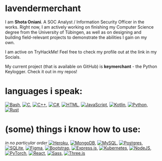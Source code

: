
# lavendermerchant
I am __Shota Oniani__. A SOC Analyst / Information Security Officer in the works. Right now, I am actively working on finishing my Computer Science degree from the University of Tübingen, as well as on designing and building field-relevant projects to demonstrate the abilities I gain on my own.

I am active on TryHackMe! Feel free to check my profile out at the link in my Socials.

My current project (that is available on GitHub) is **keymerchant** - the Python Keylogger. Check it out in my repos!


# languages i speak:
[![Bash](https://img.shields.io/badge/Bash-4EAA25?logo=gnubash&logoColor=fff)](#), [![C](https://img.shields.io/badge/C-00599C?logo=c&logoColor=white)](#), [![C++](https://img.shields.io/badge/C++-%2300599C.svg?logo=c%2B%2B&logoColor=white)](#), [![C#](https://custom-icon-badges.demolab.com/badge/C%23-%23239120.svg?logo=cshrp&logoColor=white)](#), [![HTML](https://img.shields.io/badge/HTML-%23E34F26.svg?logo=html5&logoColor=white)](#), [![JavaScript](https://img.shields.io/badge/JavaScript-F7DF1E?logo=javascript&logoColor=000)](#), [![Kotlin](https://img.shields.io/badge/Kotlin-%237F52FF.svg?logo=kotlin&logoColor=white)](#), [![Python](https://img.shields.io/badge/Python-3776AB?logo=python&logoColor=fff)](#), [![Rust](https://img.shields.io/badge/Rust-%23000000.svg?e&logo=rust&logoColor=white)](#)

# (some) things i know how to use:
_in no particular order_
[![Heroku](https://img.shields.io/badge/Heroku-430098?logo=heroku&logoColor=fffe)](#), [![MongoDB](https://img.shields.io/badge/MongoDB-%234ea94b.svg?logo=mongodb&logoColor=white)](#), [![MySQL](https://img.shields.io/badge/MySQL-4479A1?logo=mysql&logoColor=fff)](#), [![Postgres](https://img.shields.io/badge/Postgres-%23316192.svg?logo=postgresql&logoColor=white)](#), [![SQLite](https://img.shields.io/badge/SQLite-%2307405e.svg?logo=sqlite&logoColor=white)](#), [![Figma](https://img.shields.io/badge/Figma-F24E1E?logo=figma&logoColor=white)](#), [![Bootstrap](https://img.shields.io/badge/Bootstrap-7952B3?logo=bootstrap&logoColor=fff)](#), [![Express.js](https://img.shields.io/badge/Express.js-%23404d59.svg?logo=express&logoColor=%2361DAFB)](#), [![Kubernetes](https://img.shields.io/badge/Kubernetes-326CE5?logo=kubernetes&logoColor=fff)](#), [![NodeJS](https://img.shields.io/badge/Node.js-6DA55F?logo=node.js&logoColor=white)](#), [![PyTorch](https://img.shields.io/badge/PyTorch-ee4c2c?logo=pytorch&logoColor=white)](#), [![React](https://img.shields.io/badge/React-%2320232a.svg?logo=react&logoColor=%2361DAFB)](#), [![Sass](https://img.shields.io/badge/Sass-C69?logo=sass&logoColor=fff)](#), [![Three.js](https://img.shields.io/badge/Three.js-000?logo=threedotjs&logoColor=fff)](#)
